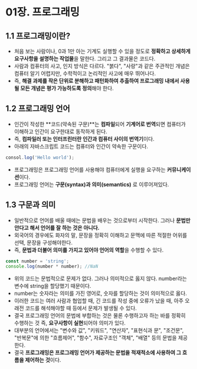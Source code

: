 # 01장. 프로그래밍
## 1.1 프로그래밍이란?
- 처음 보는 사람이나, 0과 1만 아는 기계도 실행할 수 있을 정도로 **정확하고 상세하게 요구사항을 설명하는 작업물**을 말한다. 그리고 그 결과물은 코드다.
- 사람과 컴퓨터의 사고, 인지 방식은 다르다. "붉다", "사랑"과 같은 주관적인 개념은 컴퓨터 알기 어렵지만, 수학적이고 논리적인 사고에 매우 뛰어나다.
- 즉, **해결 과제를 작은 단위로 분해하고 패턴화하여 추출하여 프로그래밍 내에서 사용될 모든 개념은 평가 가능하도록 정의**해야 한다.

## 1.2 프로그래밍 언어
- 인간이 작성한 **코드(약속된 구문)**는 **컴파일**되어 **기계어로 번역**되면 컴퓨터가 이해하고 인간이 요구한대로 동작하게 된다.
- 즉, **컴파일러 또는 인터프린터란 인간과 컴퓨터 사이의 번역기**이다.
- 아래의 자바스크립트 코드는 컴퓨터와 인간이 약속한 구문이다.
```js
consol.log('Hello world');
```
- 프로그래밍은 프로그래밍 언어를 사용해야 컴퓨터에게 실행을 요구하는 **커뮤니케이션**이다.
- 프로그래밍 언어는 **구문(syntax)과 의미(semantics)** 로 이루어져있다.

## 1.3 구문과 의미
- 일반적으로 언어를 배울 때에는 문법을 배우는 것으로부터 시작한다. 그러나 **문법만 안다고 해서 언어를 잘 하는 것은 아니다.** 
- 외국어의 경우에도 화자의 말, 문장을 정확히 이해하고 문맥에 따른 적절한 어위를 선택, 문장을 구성해야한다.  
- 즉, **문법과 더불어 의미를 가지고 있어야 언어의 역할**을 수행할 수 있다.

```js
const number = 'string';
console.log(number * number); //NaN
```
- 위의 코드는 문법적으로 문제가 없다. 그러나 의미적으로 옳지 않다. number라는 변수에 string을 할당했기 때문이다.
- number는 숫자라는 의미를 가진 영어로, 숫자를 할당하는 것이 의미적으로 옳다.
- 이러한 코드는 여러 사람과 협업할 때, 긴 코드를 작성 중에 오류가 났을 때, 아주 오래전 코드를 해석해야할 때 등에서 문제가 발생될 수 있다.
- 결국 프로그래밍 언어의 문법에 부합하는 것은 물론 수행하고자 하는 바를 정확히 수행하는 것 즉, **요구사항이 실현**되어야 의미가 있다.
- 대부분의 언어에서는 "변수와 값", "키워드", "연산자", "표현식과 문", "조건문", "반복문"에 의한 "흐름제어", "함수", 자료구조인 "객체", "배열" 등의 문법을 제공한다.
- 결국 **프로그래밍은 프로그래밍 언어가 제공하는 문법을 적재적소에 사용하여 그 흐름을 제어하는 것**이다.

